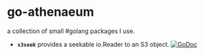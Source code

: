 go-athenaeum
============

a collection of small #golang packages I use.

+ **`s3seek`** provides a seekable io.Reader to an S3 object. [![GoDoc](https://godoc.org/github.com/brentp/go-athenaeum/s3seek?status.png)](https://godoc.org/github.com/brentp/go-athenaeum/s3seek)
